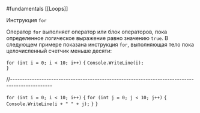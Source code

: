 #fundamentals 
[[Loops]]

 Инструкция `for`

Оператор `for` выполняет оператор или блок операторов, пока определенное логическое выражение равно значению `true`. В следующем примере показана инструкция `for`, выполняющая тело пока целочисленный счетчик меньше десяти:

`for (int i = 0; i < 10; i++)`
`{`
    `Console.WriteLine(i);`  
`}`

//-----------------------------------------------------------------------------------------------

`for (int i = 0; i < 10; i++)`
`{`
    `for (int j = 0; j < 10; j++)`
    `{`
        `Console.WriteLine(i + " " + j);`
    `}`
`}`